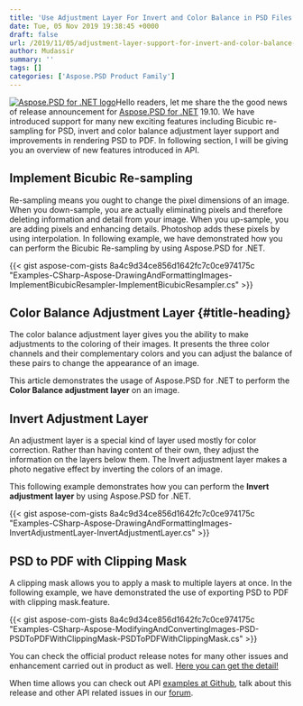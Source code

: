 ```yaml
---
title: 'Use Adjustment Layer For Invert and Color Balance in PSD Files using C#'
date: Tue, 05 Nov 2019 19:38:45 +0000
draft: false
url: /2019/11/05/adjustment-layer-support-for-invert-and-color-balance-available-in-aspose.psd/
author: Mudassir
summary: ''
tags: []
categories: ['Aspose.PSD Product Family']
---
```


[![Aspose.PSD for .NET logo][1]](https://blog.aspose.com/wp-content/uploads/sites/2/2018/07/Aspose_PSD-for-net-128x128.png)Hello readers, let me share the the good news of release announcement for [Aspose.PSD for .NET][2] 19.10. We have introduced support for many new exciting features including Bicubic re-sampling for PSD, invert and color balance adjustment layer support and improvements in rendering PSD to PDF. In following section, I will be giving you an overview of new features introduced in API.

## Implement Bicubic Re-sampling

Re-sampling means you ought to change the pixel dimensions of an image. When you down-sample, you are actually eliminating pixels and therefore deleting information and detail from your image. When you up-sample, you are adding pixels and enhancing details. Photoshop adds these pixels by using interpolation. In following example, we have demonstrated how you can perform the Bicubic Re-sampling by using Aspose.PSD for .NET.

{{< gist aspose-com-gists 8a4c9d34ce856d1642fc7c0ce974175c "Examples-CSharp-Aspose-DrawingAndFormattingImages-ImplementBicubicResampler-ImplementBicubicResampler.cs" >}}

## Color Balance Adjustment Layer {#title-heading}

The color balance adjustment layer gives you the ability to make adjustments to the coloring of their images. It presents the three color channels and their complementary colors and you can adjust the balance of these pairs to change the appearance of an image.

This article demonstrates the usage of Aspose.PSD for .NET to perform the **Color Balance adjustment layer** on an image.



## Invert Adjustment Layer

An adjustment layer is a special kind of layer used mostly for color correction. Rather than having content of their own, they adjust the information on the layers below them. The Invert adjustment layer makes a photo negative effect by inverting the colors of an image.

This following example demonstrates how you can perform the **Invert adjustment layer** by using Aspose.PSD for .NET. 

{{< gist aspose-com-gists 8a4c9d34ce856d1642fc7c0ce974175c "Examples-CSharp-Aspose-DrawingAndFormattingImages-InvertAdjustmentLayer-InvertAdjustmentLayer.cs" >}}

## PSD to PDF with Clipping Mask

A clipping mask allows you to apply a mask to multiple layers at once. In the following example, we have demonstrated the use of exporting PSD to PDF with clipping mask.feature.

{{< gist aspose-com-gists 8a4c9d34ce856d1642fc7c0ce974175c "Examples-CSharp-Aspose-ModifyingAndConvertingImages-PSD-PSDToPDFWithClippingMask-PSDToPDFWithClippingMask.cs" >}}

You can check the official product release notes for many other issues and enhancement carried out in product as well. [Here you can get the detail!][3]

When time allows you can check out API [examples at Github][4], talk about this release and other API related issues in our [forum][5].




[1]: https://blog.aspose.com/wp-content/uploads/sites/2/2018/07/Aspose_PSD-for-net-128x128.png "Aspose.PSD for .NET logo"
[2]: https://products.aspose.com/psd/net
[3]: https://docs.aspose.com/display/psdnet/Aspose.PSD+for+.NET+19.10+-+Release+Notes
[4]: https://github.com/aspose-psd
[5]: https://forum.aspose.com/c/psd





